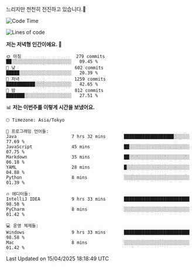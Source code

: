 느리지만 천천히 전진하고 있습니다.🐢

<!--START_SECTION:waka-->
![Code Time](http://img.shields.io/badge/Code%20Time-1%2C571%20hrs%2042%20mins-blue)

![Lines of code](https://img.shields.io/badge/%EC%A0%80%EB%8A%94%20%EC%97%AC%ED%83%9C%EA%B9%8C%EC%A7%80%20-917.9%20thousand%20%EC%A4%84%EC%9D%98%20%EC%BD%94%EB%93%9C%EB%A5%BC%20%EC%9E%91%EC%84%B1%ED%96%88%EC%96%B4%EC%9A%94.-blue)

**저는 저녁형 인간이에요. 🦉** 

```text
🌞 아침                     279 commits         ██░░░░░░░░░░░░░░░░░░░░░░░   09.45 % 
🌆 낮　                     602 commits         █████░░░░░░░░░░░░░░░░░░░░   20.39 % 
🌃 저녁                     1259 commits        ███████████░░░░░░░░░░░░░░   42.65 % 
🌙 밤　                     812 commits         ███████░░░░░░░░░░░░░░░░░░   27.51 % 
```


📊 **저는 이번주를 이렇게 시간을 보냈어요.** 

```text
🕑︎ Timezone: Asia/Tokyo

💬 프로그래밍 언어들: 
Java                     7 hrs 32 mins       ███████████████████░░░░░░   77.69 % 
JavaScript               45 mins             ██░░░░░░░░░░░░░░░░░░░░░░░   07.75 % 
Markdown                 35 mins             ██░░░░░░░░░░░░░░░░░░░░░░░   06.18 % 
YAML                     28 mins             █░░░░░░░░░░░░░░░░░░░░░░░░   04.88 % 
Python                   8 mins              ░░░░░░░░░░░░░░░░░░░░░░░░░   01.39 % 

🔥 에디터들: 
IntelliJ IDEA            9 hrs 33 mins       █████████████████████████   98.58 % 
PyCharm                  8 mins              ░░░░░░░░░░░░░░░░░░░░░░░░░   01.42 % 

💻 운영 체제들: 
Windows                  9 hrs 33 mins       █████████████████████████   98.58 % 
Mac                      8 mins              ░░░░░░░░░░░░░░░░░░░░░░░░░   01.42 % 
```


 Last Updated on 15/04/2025 18:18:49 UTC
<!--END_SECTION:waka-->
